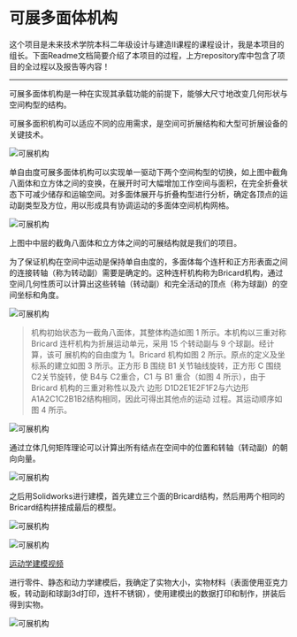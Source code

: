 # 可展多面体机构

这个项目是未来技术学院本科二年级设计与建造Ⅱ课程的课程设计，我是本项目的组长。下面Readme文档简要介绍了本项目的过程，上方repository库中包含了项目的全过程以及报告等内容！

***

可展多面体机构是一种在实现其承载功能的前提下，能够大尺寸地改变几何形状与空间构型的结构。

可展多面积机构可以适应不同的应用需求，是空间可折展结构和大型可折展设备的关键技术。

![可展机构](https://github.com/LancashireLiu/Expandable-Structure/blob/main/pic%20and%20video/readmepic1.png)

单自由度可展多面体机构可以实现单一驱动下两个空间构型的切换，如上图中截角八面体和立方体之间的变换，在展开时可大幅增加工作空间与面积，在完全折叠状态下可减少储存和运输空间。对多面体展开与折叠构型进行分析，确定各顶点的运动副类型及方位，用以形成具有协调运动的多面体空间机构网格。

![可展机构](https://github.com/LancashireLiu/Expandable-Structure/blob/main/pic%20and%20video/readmepic2.png)

上图中中层的截角八面体和立方体之间的可展结构就是我们的项目。


为了保证机构在空间中运动是保持单自由度的，多面体每个连杆和正方形表面之间的连接转轴（称为转动副）需要是确定的。这种连杆机构称为Bricard机构，通过空间几何性质可以计算出这些转轴（转动副）和完全活动的顶点（称为球副）的空间坐标和角度。

![可展机构](https://github.com/LancashireLiu/Expandable-Structure/blob/main/pic%20and%20video/readmepic3.png)

> 机构初始状态为一截角八面体，其整体构造如图 1 所示。本机构以三重对称 Bricard 连杆机构为折展运动单元，采用 15 个转动副与 9 个球副。经计算，该可 展机构的自由度为 1。Bricard 机构如图 2 所示。原点的定义及坐标系的建立如图 3 所示。正方形 B 围绕 B1 关节轴线旋转，正方形 C 围绕 C2关节旋转，使 B4与 C2重合，C1 与 B1 重合（如图 4 所示），由于 Bricard 机构的三重对称性以及六 边形 D1D2E1E2F1F2与六边形A1A2C1C2B1B2结构相同，因此可得出其他点的运动 过程。其运动顺序如图 4 所示。

![可展机构](https://github.com/LancashireLiu/Expandable-Structure/blob/main/pic%20and%20video/readmepic3.png)

通过立体几何矩阵理论可以计算出所有结点在空间中的位置和转轴（转动副）的朝向向量。

![可展机构](https://github.com/LancashireLiu/Expandable-Structure/blob/main/pic%20and%20video/readmepic4.png)


之后用Solidworks进行建模，首先建立三个面的Bricard结构，然后用两个相同的Bricard结构拼接成最后的模型。

![可展机构](https://github.com/LancashireLiu/Expandable-Structure/blob/main/pic%20and%20video/readmepic5.png)

![可展机构](https://github.com/LancashireLiu/Expandable-Structure/blob/main/pic%20and%20video/readmepic6.png)

[运动学建模视频](https://github.com/LancashireLiu/Expandable-Structure/blob/main/pic%20and%20video/video1.mp4)

进行零件、静态和动力学建模后，我确定了实物大小，实物材料（表面使用亚克力板，转动副和球副3d打印，连杆不锈钢），使用建模出的数据打印和制作，拼装后得到实物。

![可展机构](https://github.com/LancashireLiu/Expandable-Structure/blob/main/pic%20and%20video/readmepic7.jpg)



